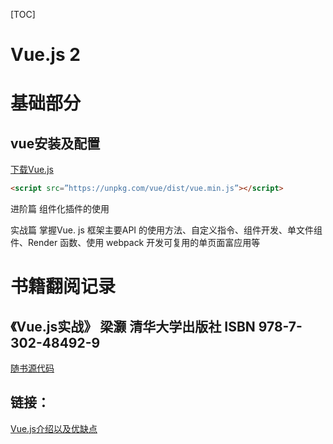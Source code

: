 






[TOC]



# Vue.js 2

# 基础部分

## vue安装及配置
[下载Vue.js](https://vuejs.org/js/vue.min.js)

```html
<script src=”https://unpkg.com/vue/dist/vue.min.js”></script>
```





进阶篇 组件化插件的使用



实战篇 掌握Vue. js 框架主要API 的使用方法、自定义指令、组件开发、单文件组件、Render 函数、使用
webpack 开发可复用的单页面富应用等





# 书籍翻阅记录

## 《Vue.js实战》 梁灏 清华大学出版社 ISBN 978-7-302-48492-9

[随书源代码](https://github.com/icarusion/vue-book)

## 链接：
[Vue.js介绍以及优缺点](https://blog.csdn.net/weixin_42413684/article/details/81609468)